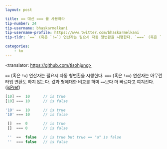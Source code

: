 ```yaml
---
layout: post

title: == 대신 === 를 사용하라
tip-number: 24
tip-username: bhaskarmelkani
tip-username-profile: https://www.twitter.com/bhaskarmelkani
tip-tldr: `==` (혹은 `!=`) 연산자는 필요시 자동 형변환을 시행한다. `===` (혹은 `!==`) 연산자는 아무런 타입 변환도 하지 않는다. 값과 형에대한 비교를 하며 `==`보다 더 빠르다고 여겨진다. ([jsPref](http://jsperf.com/strictcompare))

categories:
    - ko
---
```

<translator: https://github.com/tisohjung>

`==` (혹은 `!=`) 연산자는 필요시 자동 형변환을 시행한다. `===` (혹은 `!==`) 연산자는 아무런 타입 변환도 하지 않는다. 값과 형에대한 비교를 하며 `==`보다 더 빠르다고 여겨진다. ([jsPref](http://jsperf.com/strictcompare))

```js
[10] ==  10      // is true
[10] === 10      // is false

'10' ==  10      // is true
'10' === 10      // is false

 []  ==  0       // is true
 []  === 0       // is false

 ''  ==  false   // is true but true == "a" is false
 ''  === false   // is false 

```

